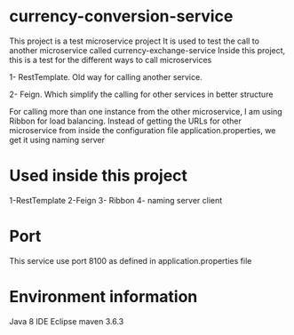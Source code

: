 # currency-conversion-service
This project is a test microservice project
It is used to test the call to another microservice called currency-exchange-service
Inside this project, this is a test for the different ways to call microservices

1- RestTemplate. Old way for calling another service.

2- Feign. Which simplify the calling for other services in better structure

For calling more than one instance from the other microservice, I am using Ribbon for load balancing.
Instead of getting the URLs for other microservice from inside the configuration file application.properties, we get it using naming server 

# Used inside this project

1-RestTemplate
2-Feign
3- Ribbon
4- naming server client

# Port
This service use port 8100 as defined in application.properties file

# Environment information
Java 8
IDE Eclipse
maven 3.6.3